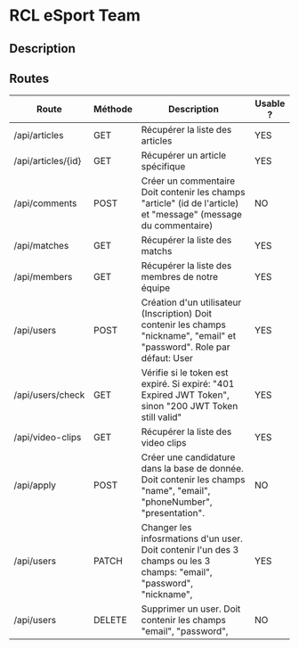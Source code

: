 # RCL eSport Team

## Description

## Routes

| Route              | Méthode | Description                                                                                                               | Usable ? |
|--------------------|---------|---------------------------------------------------------------------------------------------------------------------------|----------|
| /api/articles      | GET     | Récupérer la liste des articles                                                                                           | YES      |
| /api/articles/{id} | GET     | Récupérer un article spécifique                                                                                           | YES      |
| /api/comments      | POST    | Créer un commentaire <br/> Doit contenir les champs "article" (id de l'article) et "message" (message du commentaire)     | NO       |
| /api/matches       | GET     | Récupérer la liste des matchs                                                                                             | YES      |
| /api/members       | GET     | Récupérer la liste des membres de notre équipe                                                                            | YES      |
| /api/users         | POST    | Création d'un utilisateur (Inscription) Doit contenir les champs "nickname", "email" et "password". Role par défaut: User | YES      |
| /api/users/check   | GET     | Vérifie si le token est expiré. Si expiré: "401 Expired JWT Token", sinon "200 JWT Token still valid"                     | YES      |
| /api/video-clips   | GET     | Récupérer la liste des video clips                                                                                        | YES      |
| /api/apply         | POST    | Créer une candidature dans la base de donnée.  Doit contenir les champs "name", "email", "phoneNumber", "presentation".                                                | NO       |
| /api/users         | PATCH    | Changer les infosrmations d'un user.  Doit contenir l'un des 3 champs ou les 3 champs: "email", "password", "nickname",                                              | YES       |
| /api/users         | DELETE    |Supprimer un user.  Doit contenir les champs "email", "password",                                               | NO       |